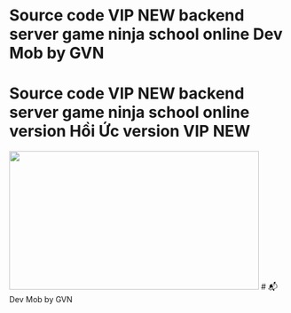 # Source code VIP NEW backend server game ninja school online Dev Mob by GVN
# Source code VIP NEW backend server game ninja school online version Hồi Ức version VIP NEW
<img width="450" height="250" src="https://ninjaschool.org/images/slide-01.png">
# 📬 Dev Mob by GVN

